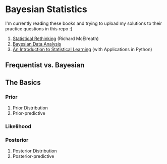 # Bayesian Statistics
I'm currently reading these books and trying to upload my solutions to their practice questions in this repo :)
1. [Statistical Rethinking](https://xcelab.net/rm/) (Richard McElreath)
2. [Bayesian Data Analysis](https://www.oreilly.com/library/view/bayesian-data-analysis/9781439898222/)
3. [An Introduction to Statistical Learning](https://www.statlearning.com/) (with Applications in Python)

## Frequentist vs. Bayesian

## The Basics
### Prior
1. Prior Distribution
2. Prior-predictive
### Likelihood
### Posterior
1. Posterior Distribution
2. Posterior-predictive
